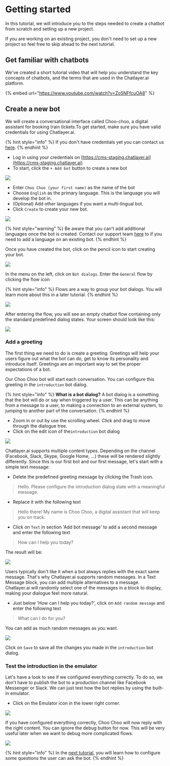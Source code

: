# Getting started

In this tutorial, we will introduce you to the steps needed to create a chatbot from scratch and setting up a new project. 

If you are working on an existing project, you don't need to set up a new project so feel free to skip ahead to the next tutorial.

## Get familiar with chatbots

We've created a short tutorial video that will help you understand the key concepts of chatbots, and the terms that are used in the Chatlayer.ai platform.

{% embed url="https://www.youtube.com/watch?v=Zo5NFfcuOA8" %}



## Create a new bot

We will create a conversational interface called Choo-choo, a digital assistant for booking train tickets.To get started, make sure you have valid credentials for using Chatlayer.ai.

{% hint style="info" %}
If you don't have credentials yet you can contact us [here](https://www.chatlayer.ai/contact).
{% endhint %}

* Log in using your credentials on [https://cms-staging.chatlayer.ai](https://cms-staging.chatlayer.ai)
* To start, click the `+ Add bot` button to create a new bot

![](../.gitbook/assets/image%20%28196%29.png)

* Enter `Choo Choo (your first name)` as the name of the bot
* Choose `English` as the primary language. This is the language you will develop the bot in.
* \(Optional\) Add other languages if you want a multi-lingual bot.
* Click `Create` to create your new bot.

![](../.gitbook/assets/createbot.png)

{% hint style="warning" %}
Be aware that you can't add additional languages once the bot is created. Contact our support team [here](https://chatlayer.zendesk.com/hc/en-us) to if you need to add a language on an existing bot.
{% endhint %}

Once you have created the bot, click on the pencil icon to start creating your bot.

![](../.gitbook/assets/image%20%28137%29.png)

In the menu on the left, click on `Bot dialogs`. Enter the `General` flow by clicking the flow icon 

{% hint style="info" %}
Flows are a way to group your bot dialogs. You will learn more about this in a later tutorial.
{% endhint %}

![](../.gitbook/assets/image%20%28186%29.png)

After entering the flow, you will see an empty chatbot flow containing only the standard predefined dialog states. Your screen should look like this:

![](../.gitbook/assets/image%20%28246%29.png)

### Add a greeting

The first thing we need to do is create a greeting. Greetings will help your users figure out what the bot can do, get to know its personality and introduce itself. Greetings are an important way to set the proper expectations of a bot.

Our Choo Choo bot will start each conversation. You can configure this greeting in the `introduction` bot dialog.

{% hint style="info" %}
**What is a bot dialog?** A bot dialog is a something that the bot will do or say when triggered by a user. This can be anything from a message to a user, to making a connection to an external system, to jumping to another part of the conversation.
{% endhint %}

* Zoom in or out by use the scrolling wheel. Click and drag to move through the dialogue tree.
* Click on the edit icon of the`introduction` bot dialog

![](../.gitbook/assets/image%20%28143%29.png)

Chatlayer.ai supports multiple content types. Depending on the channel \(Facebook, Slack, Skype, Google Home, ...\) these will be rendered slightly differently. Since this is our first bot and our first message, let's start with a simple text message:

* Delete the predefined greeting message by clicking the Trash icon.

> Hello. Please configure the introduction dialog state with a meaningful message.

* Replace it with the following text

> Hello there! My name is Choo Choo, a digital assistant that will keep you on track.

* Click on `Text`  in section 'Add bot message' to add a second message and enter the following text

> How can I help you today?

The result will be:

![](../.gitbook/assets/bot-message.png)

Users typically don't like it when a bot always replies with the exact same message. That's why Chatlayer.ai supports random messages. In a Text Message block, you can add multiple alternatives to a message. Chatlayer.ai will randomly select one of the messages in a block to display, making your dialogue feel more natural.

* Just below 'How can I help you today?', click on  `Add random message` and enter the following text

> What can I do for you?

You can add as much random messages as you want. 

![](../.gitbook/assets/image%20%2891%29.png)

Click on `Save` to save all the changes you made in the `introduction` bot dialog.

### Test the introduction in the emulator

Let's have a look to see if we configured everything correctly. To do so, we don't have to publish the bot to a production channel like Facebook Messenger or Slack. We can just test how the bot replies by using the built-in emulator.

* Click on the Emulator icon in the lower right corner.

![](../.gitbook/assets/image%20%2876%29.png)

If you have configured everything correctly, Choo Choo will now reply with the right content. You can ignore the debug button for now. This will be very useful later when we want to debug more complicated flows.

![](../.gitbook/assets/image%20%28228%29.png)

{% hint style="info" %}
In the [next tutorial](tutorial-adding-content.md), you will learn how to configure some questions the user can ask the bot.
{% endhint %}


